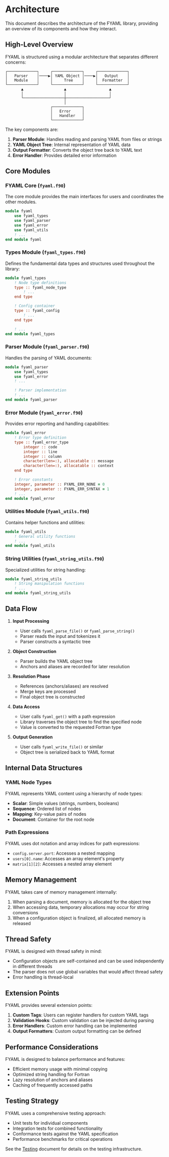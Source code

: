 # Architecture

This document describes the architecture of the FYAML library, providing an overview of its components and how they interact.

## High-Level Overview

FYAML is structured using a modular architecture that separates different concerns:

```
┌─────────────┐     ┌─────────────┐     ┌─────────────┐
│   Parser    │────▶│ YAML Object │────▶│   Output    │
│   Module    │     │     Tree    │     │  Formatter  │
└─────────────┘     └─────────────┘     └─────────────┘
       ▲                  ▲                   ▲
       │                  │                   │
       └──────────────────┼───────────────────┘
                          │
                    ┌─────────────┐
                    │   Error     │
                    │   Handler   │
                    └─────────────┘
```

The key components are:

1. **Parser Module**: Handles reading and parsing YAML from files or strings
2. **YAML Object Tree**: Internal representation of YAML data
3. **Output Formatter**: Converts the object tree back to YAML text
4. **Error Handler**: Provides detailed error information

## Core Modules

### FYAML Core (`fyaml.f90`)

The core module provides the main interfaces for users and coordinates the other modules.

```fortran
module fyaml
    use fyaml_types
    use fyaml_parser
    use fyaml_error
    use fyaml_utils
    ! ...
end module fyaml
```

### Types Module (`fyaml_types.f90`)

Defines the fundamental data types and structures used throughout the library:

```fortran
module fyaml_types
    ! Node type definitions
    type :: fyaml_node_type
        ! ...
    end type

    ! Config container
    type :: fyaml_config
        ! ...
    end type

    ! ...
end module fyaml_types
```

### Parser Module (`fyaml_parser.f90`)

Handles the parsing of YAML documents:

```fortran
module fyaml_parser
    use fyaml_types
    use fyaml_error
    ! ...

    ! Parser implementation
    ! ...
end module fyaml_parser
```

### Error Module (`fyaml_error.f90`)

Provides error reporting and handling capabilities:

```fortran
module fyaml_error
    ! Error type definition
    type :: fyaml_error_type
        integer :: code
        integer :: line
        integer :: column
        character(len=:), allocatable :: message
        character(len=:), allocatable :: context
    end type

    ! Error constants
    integer, parameter :: FYAML_ERR_NONE = 0
    integer, parameter :: FYAML_ERR_SYNTAX = 1
    ! ...
end module fyaml_error
```

### Utilities Module (`fyaml_utils.f90`)

Contains helper functions and utilities:

```fortran
module fyaml_utils
    ! General utility functions
    ! ...
end module fyaml_utils
```

### String Utilities (`fyaml_string_utils.f90`)

Specialized utilities for string handling:

```fortran
module fyaml_string_utils
    ! String manipulation functions
    ! ...
end module fyaml_string_utils
```

## Data Flow

1. **Input Processing**
   - User calls `fyaml_parse_file()` or `fyaml_parse_string()`
   - Parser reads the input and tokenizes it
   - Parser constructs a syntactic tree

2. **Object Construction**
   - Parser builds the YAML object tree
   - Anchors and aliases are recorded for later resolution

3. **Resolution Phase**
   - References (anchors/aliases) are resolved
   - Merge keys are processed
   - Final object tree is constructed

4. **Data Access**
   - User calls `fyaml_get()` with a path expression
   - Library traverses the object tree to find the specified node
   - Value is converted to the requested Fortran type

5. **Output Generation**
   - User calls `fyaml_write_file()` or similar
   - Object tree is serialized back to YAML format

## Internal Data Structures

### YAML Node Types

FYAML represents YAML content using a hierarchy of node types:

- **Scalar**: Simple values (strings, numbers, booleans)
- **Sequence**: Ordered list of nodes
- **Mapping**: Key-value pairs of nodes
- **Document**: Container for the root node

### Path Expressions

FYAML uses dot notation and array indices for path expressions:

- `config.server.port`: Accesses a nested mapping
- `users[0].name`: Accesses an array element's property
- `matrix[1][2]`: Accesses a nested array element

## Memory Management

FYAML takes care of memory management internally:

1. When parsing a document, memory is allocated for the object tree
2. When accessing data, temporary allocations may occur for string conversions
3. When a configuration object is finalized, all allocated memory is released

## Thread Safety

FYAML is designed with thread safety in mind:

- Configuration objects are self-contained and can be used independently in different threads
- The parser does not use global variables that would affect thread safety
- Error handling is thread-local

## Extension Points

FYAML provides several extension points:

1. **Custom Tags**: Users can register handlers for custom YAML tags
2. **Validation Hooks**: Custom validation can be injected during parsing
3. **Error Handlers**: Custom error handling can be implemented
4. **Output Formatters**: Custom output formatting can be defined

## Performance Considerations

FYAML is designed to balance performance and features:

- Efficient memory usage with minimal copying
- Optimized string handling for Fortran
- Lazy resolution of anchors and aliases
- Caching of frequently accessed paths

## Testing Strategy

FYAML uses a comprehensive testing approach:

- Unit tests for individual components
- Integration tests for combined functionality
- Conformance tests against the YAML specification
- Performance benchmarks for critical operations

See the [Testing](testing.md) document for details on the testing infrastructure.
